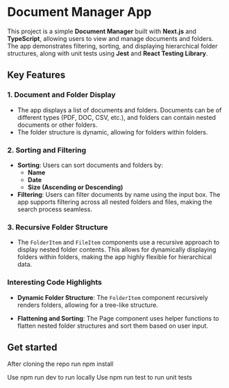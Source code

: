 # Document Manager App

This project is a simple **Document Manager** built with **Next.js** and **TypeScript**, allowing users to view and manage documents and folders. The app demonstrates filtering, sorting, and displaying hierarchical folder structures, along with unit tests using **Jest** and **React Testing Library**.

## Key Features

### 1. Document and Folder Display

- The app displays a list of documents and folders. Documents can be of different types (PDF, DOC, CSV, etc.), and folders can contain nested documents or other folders.
- The folder structure is dynamic, allowing for folders within folders.

### 2. Sorting and Filtering

- **Sorting**: Users can sort documents and folders by:
  - **Name**
  - **Date**
  - **Size (Ascending or Descending)**
- **Filtering**: Users can filter documents by name using the input box. The app supports filtering across all nested folders and files, making the search process seamless.

### 3. Recursive Folder Structure

- The `FolderItem` and `FileItem` components use a recursive approach to display nested folder contents. This allows for dynamically displaying folders within folders, making the app highly flexible for hierarchical data.

### Interesting Code Highlights

- **Dynamic Folder Structure**: The `FolderItem` component recursively renders folders, allowing for a tree-like structure.

- **Flattening and Sorting**: The Page component uses helper functions to flatten nested folder structures and sort them based on user input.

## Get started

After cloning the repo run npm install

Use npm run dev to run locally
Use npm run test to run unit tests
